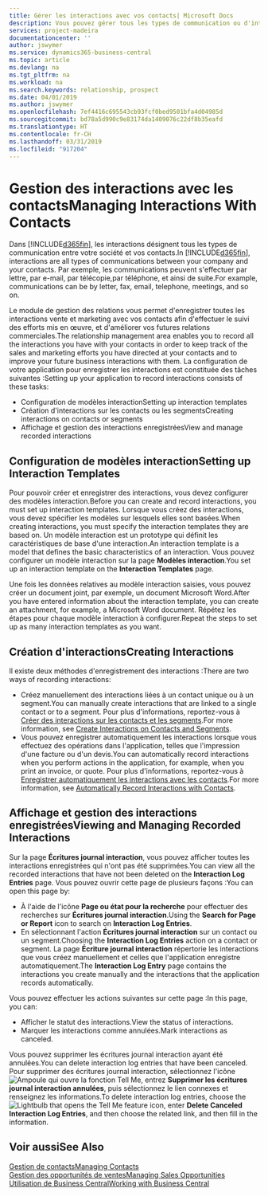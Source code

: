 ```yaml
---
title: Gérer les interactions avec vos contacts| Microsoft Docs
description: Vous pouvez gérer tous les types de communication ou d'interactions entre votre société et vos contacts. Par exemple, une communication par lettre, par téléphone, lors de réunions, etc.
services: project-madeira
documentationcenter: ''
author: jswymer
ms.service: dynamics365-business-central
ms.topic: article
ms.devlang: na
ms.tgt_pltfrm: na
ms.workload: na
ms.search.keywords: relationship, prospect
ms.date: 04/01/2019
ms.author: jswymer
ms.openlocfilehash: 7ef4416c695543cb93fcf0bed9501bfa4d04985d
ms.sourcegitcommit: bd78a5d990c9e83174da1409076c22df8b35eafd
ms.translationtype: HT
ms.contentlocale: fr-CH
ms.lasthandoff: 03/31/2019
ms.locfileid: "917204"
---
```

# <a name="managing-interactions-with-contacts"></a><span data-ttu-id="76fce-103">Gestion des interactions avec les contacts</span><span class="sxs-lookup"><span data-stu-id="76fce-103">Managing Interactions With Contacts</span></span>
<span data-ttu-id="76fce-104">Dans [!INCLUDE[d365fin](includes/d365fin_md.md)], les interactions désignent tous les types de communication entre votre société et vos contacts.</span><span class="sxs-lookup"><span data-stu-id="76fce-104">In [!INCLUDE[d365fin](includes/d365fin_md.md)], interactions are all types of communications between your company and your contacts.</span></span> <span data-ttu-id="76fce-105">Par exemple, les communications peuvent s'effectuer par lettre, par e-mail, par télécopie,par téléphone, et ainsi de suite.</span><span class="sxs-lookup"><span data-stu-id="76fce-105">For example, communications can be by letter, fax, email, telephone, meetings, and so on.</span></span>

<span data-ttu-id="76fce-106">Le module de gestion des relations vous permet d'enregistrer toutes les interactions vente et marketing avec vos contacts afin d'effectuer le suivi des efforts mis en œuvre, et d'améliorer vos futures relations commerciales.</span><span class="sxs-lookup"><span data-stu-id="76fce-106">The relationship management area enables you to record all the interactions you have with your contacts in order to keep track of the sales and marketing efforts you have directed at your contacts and to improve your future business interactions with them.</span></span> <span data-ttu-id="76fce-107">La configuration de votre application pour enregistrer les interactions est constituée des tâches suivantes :</span><span class="sxs-lookup"><span data-stu-id="76fce-107">Setting up your application to record interactions consists of these tasks:</span></span>

* <span data-ttu-id="76fce-108">Configuration de modèles interaction</span><span class="sxs-lookup"><span data-stu-id="76fce-108">Setting up interaction templates</span></span>  
* <span data-ttu-id="76fce-109">Création d'interactions sur les contacts ou les segments</span><span class="sxs-lookup"><span data-stu-id="76fce-109">Creating interactions on contacts or segments</span></span>  
* <span data-ttu-id="76fce-110">Affichage et gestion des interactions enregistrées</span><span class="sxs-lookup"><span data-stu-id="76fce-110">View and manage recorded interactions</span></span>  

##  <a name="setting-up-interaction-templates"></a><span data-ttu-id="76fce-111">Configuration de modèles interaction</span><span class="sxs-lookup"><span data-stu-id="76fce-111">Setting up Interaction Templates</span></span>
<span data-ttu-id="76fce-112">Pour pouvoir créer et enregistrer des interactions, vous devez configurer des modèles interaction.</span><span class="sxs-lookup"><span data-stu-id="76fce-112">Before you can create and record interactions, you must set up interaction templates.</span></span> <span data-ttu-id="76fce-113">Lorsque vous créez des interactions, vous devez spécifier les modèles sur lesquels elles sont basées.</span><span class="sxs-lookup"><span data-stu-id="76fce-113">When creating interactions, you must specify the interaction templates they are based on.</span></span> <span data-ttu-id="76fce-114">Un modèle interaction est un prototype qui définit les caractéristiques de base d'une interaction.</span><span class="sxs-lookup"><span data-stu-id="76fce-114">An interaction template is a model that defines the basic characteristics of an interaction.</span></span>
<span data-ttu-id="76fce-115">Vous pouvez configurer un modèle interaction sur la page **Modèles interaction**.</span><span class="sxs-lookup"><span data-stu-id="76fce-115">You set up an interaction template on the **Interaction Templates** page.</span></span>

<span data-ttu-id="76fce-116">Une fois les données relatives au modèle interaction saisies, vous pouvez créer un document joint, par exemple, un document Microsoft Word.</span><span class="sxs-lookup"><span data-stu-id="76fce-116">After you have entered information about the interaction template, you can create an attachment, for example, a Microsoft Word document.</span></span> <span data-ttu-id="76fce-117">Répétez les étapes pour chaque modèle interaction à configurer.</span><span class="sxs-lookup"><span data-stu-id="76fce-117">Repeat the steps to set up as many interaction templates as you want.</span></span>  

## <a name="creating-interactions"></a><span data-ttu-id="76fce-118">Création d'interactions</span><span class="sxs-lookup"><span data-stu-id="76fce-118">Creating Interactions</span></span>
<span data-ttu-id="76fce-119">Il existe deux méthodes d'enregistrement des interactions :</span><span class="sxs-lookup"><span data-stu-id="76fce-119">There are two ways of recording interactions:</span></span>

* <span data-ttu-id="76fce-120">Créez manuellement des interactions liées à un contact unique ou à un segment.</span><span class="sxs-lookup"><span data-stu-id="76fce-120">You can manually create interactions that are linked to a single contact or to a segment.</span></span> <span data-ttu-id="76fce-121">Pour plus d'informations, reportez-vous à [Créer des interactions sur les contacts et les segments](marketing-how-create-interactions.md).</span><span class="sxs-lookup"><span data-stu-id="76fce-121">For more information, see [Create Interactions on Contacts and Segments](marketing-how-create-interactions.md).</span></span>  
* <span data-ttu-id="76fce-122">Vous pouvez enregistrer automatiquement les interactions lorsque vous effectuez des opérations dans l'application, telles que l'impression d'une facture ou d'un devis.</span><span class="sxs-lookup"><span data-stu-id="76fce-122">You can automatically record interactions when you perform actions in the application, for example, when you print an invoice, or quote.</span></span> <span data-ttu-id="76fce-123">Pour plus d'informations, reportez-vous à [Enregistrer automatiquement les interactions avec les contacts](marketing-auto-record-interactions.md).</span><span class="sxs-lookup"><span data-stu-id="76fce-123">For more information, see [Automatically Record Interactions with Contacts](marketing-auto-record-interactions.md).</span></span>

## <a name="viewing-and-managing-recorded-interactions"></a><span data-ttu-id="76fce-124">Affichage et gestion des interactions enregistrées</span><span class="sxs-lookup"><span data-stu-id="76fce-124">Viewing and Managing Recorded Interactions</span></span>
<span data-ttu-id="76fce-125">Sur la page **Écritures journal interaction**, vous pouvez afficher toutes les interactions enregistrées qui n'ont pas été supprimées.</span><span class="sxs-lookup"><span data-stu-id="76fce-125">You can view all the recorded interactions that have not been deleted on the **Interaction Log Entries** page.</span></span> <span data-ttu-id="76fce-126">Vous pouvez ouvrir cette page de plusieurs façons :</span><span class="sxs-lookup"><span data-stu-id="76fce-126">You can open this page by:</span></span>

* <span data-ttu-id="76fce-127">À l'aide de l'icône **Page ou état pour la recherche** pour effectuer des recherches sur **Écritures journal interaction**.</span><span class="sxs-lookup"><span data-stu-id="76fce-127">Using the **Search for Page or Report** icon to search on **Interaction Log Entries**.</span></span>
* <span data-ttu-id="76fce-128">En sélectionnant l'action **Écritures journal interaction** sur un contact ou un segment.</span><span class="sxs-lookup"><span data-stu-id="76fce-128">Choosing the **Interaction Log Entries** action on a contact or segment.</span></span>
  <span data-ttu-id="76fce-129">La page **Écriture journal interaction** répertorie les interactions que vous créez manuellement et celles que l'application enregistre automatiquement.</span><span class="sxs-lookup"><span data-stu-id="76fce-129">The **Interaction Log Entry** page contains the interactions you create manually and the interactions that the application records automatically.</span></span>

<span data-ttu-id="76fce-130">Vous pouvez effectuer les actions suivantes sur cette page :</span><span class="sxs-lookup"><span data-stu-id="76fce-130">In this page, you can:</span></span>

* <span data-ttu-id="76fce-131">Afficher le statut des interactions.</span><span class="sxs-lookup"><span data-stu-id="76fce-131">View the status of interactions.</span></span>
* <span data-ttu-id="76fce-132">Marquer les interactions comme annulées.</span><span class="sxs-lookup"><span data-stu-id="76fce-132">Mark interactions as canceled.</span></span>

<span data-ttu-id="76fce-133">Vous pouvez supprimer les écritures journal interaction ayant été annulées.</span><span class="sxs-lookup"><span data-stu-id="76fce-133">You can delete interaction log entries that have been canceled.</span></span> <span data-ttu-id="76fce-134">Pour supprimer des écritures journal interaction, sélectionnez l'icône ![Ampoule qui ouvre la fonction Tell Me](media/ui-search/search_small.png "Dites-moi ce que vous voulez faire"), entrez **Supprimer les écritures journal interaction annulées**, puis sélectionnez le lien connexes et renseignez les informations.</span><span class="sxs-lookup"><span data-stu-id="76fce-134">To delete interaction log entries, choose the ![Lightbulb that opens the Tell Me feature](media/ui-search/search_small.png "Tell me what you want to do") icon, enter **Delete Canceled Interaction Log Entries**, and then choose the related link, and then fill in the information.</span></span>

## <a name="see-also"></a><span data-ttu-id="76fce-135">Voir aussi</span><span class="sxs-lookup"><span data-stu-id="76fce-135">See Also</span></span>
[<span data-ttu-id="76fce-136">Gestion de contacts</span><span class="sxs-lookup"><span data-stu-id="76fce-136">Managing Contacts</span></span>](marketing-contacts.md)  
[<span data-ttu-id="76fce-137">Gestion des opportunités de ventes</span><span class="sxs-lookup"><span data-stu-id="76fce-137">Managing Sales Opportunities</span></span>](marketing-manage-sales-opportunities.md)  
[<span data-ttu-id="76fce-138">Utilisation de Business Central</span><span class="sxs-lookup"><span data-stu-id="76fce-138">Working with Business Central</span></span>](ui-work-product.md)  
